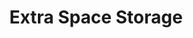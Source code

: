 ---
title: "Extra Space Storage"
url: /chicago/extra-space-storage-north-pulaski-road/
shop: storage rental
---
